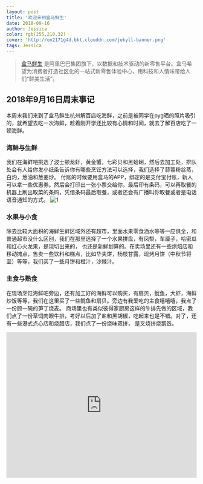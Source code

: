 ```yaml
---
layout: post
title: '欢迎来到盒马鲜生'
date: 2018-09-16
author: Jessica
color: rgb(255,210,32)
cover: 'http://on2171g4d.bkt.clouddn.com/jekyll-banner.png'
tags: Jessica
---
```


> [盒马鲜生](https://www.freshhema.com) 是阿里巴巴集团旗下，以数据和技术驱动的新零售平台。盒马希望为消费者打造社区化的一站式新零售体验中心，用科技和人情味带给人们“鲜美生活”。

## 2018年9月16日周末事记

本周末我们来到了盒马鲜生杭州解百店吃海鲜，之前是被同学在pyg晒的照片吸引的，就希望去吃一次海鲜，趁着刚开学还比较有心情和时间，就去了解百店吃了一顿海鲜。

### 海鲜与生鲜

我们在海鲜吧挑选了波士顿龙虾，黄金蟹，七彩贝和黑蛤蜊，然后去加工处，排队处会有人给你发小纸条告诉你有哪些烹饪方法可以选择，我们选择了蒜蓉粉丝蒸，白灼，葱油和葱姜炒。
付账的时候要用盒马的APP，绑定的是支付宝付账，新人可以拿一些优惠券。然后会打印出一张小票交给你，最后印有条码，可以再取餐的机器上刷出取菜的条码，凭借条码最后取餐，或者还会有广播叫你取餐或者是电话语音通知的方式。
![1]({{site.baseurl}}/assets/1.jpg)


### 水果与小食

除去比较大面积的海鲜生鲜区域外还有超市，里面水果零食酒水等等一应俱全，和普通超市没什么区别，我们在那里选择了一个水果拼盘，有凤梨，车厘子，哈密瓜和红心火龙果，是现切出来的，
也还是新鲜划算的。在卖场里还有一些烘焙店和移动摊点，售卖一些饮料和糕点，比如华夫饼，杨枝甘露，现烤月饼（中秋节将至）等等，我们买了一些月饼和橙汁，沙棘汁。


### 主食与熟食

在现场烹饪海鲜吧旁边，还有加工好的海鲜可以购买，有扇贝，鱿鱼，大虾，海鲜炒饭等等，我们在这里买了一些鱿鱼和扇贝。旁边有我爱吃的主食嘻嘻嘻，我点了一份顾一碗的笋丁烧麦。
商场里也有类似彼得家厨房这样的牛排先做的区域，我们点了一份草饲肉眼牛排，考好以后加了盐和黑胡椒，吃起来也是不错。对了，还有一些港式点心店和烧腊店，我们点了一份烧味双拼，
是叉烧拼烧鹅饭。



<iframe type="text/html" width="100%" height="385" src="http://www.youtube.com/embed/gfmjMWjn-Xg" frameborder="0"></iframe>
